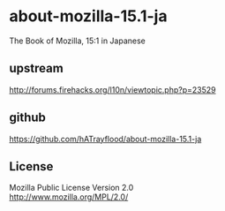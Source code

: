 about-mozilla-15.1-ja
=====================
The Book of Mozilla, 15:1 in Japanese

upstream
--------
http://forums.firehacks.org/l10n/viewtopic.php?p=23529

github
------
https://github.com/hATrayflood/about-mozilla-15.1-ja

License
-------
Mozilla Public License Version 2.0  
http://www.mozilla.org/MPL/2.0/  
